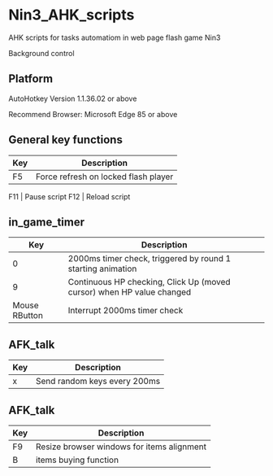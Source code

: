 # Nin3_AHK_scripts
AHK scripts for tasks automatiom in web page flash game Nin3

Background control

## Platform
AutoHotkey Version 1.1.36.02 or above

Recommend Browser: Microsoft Edge 85 or above

## General key functions
Key | Description 
--- | --- 
F5 | Force refresh on locked flash player

F11 | Pause script
F12 | Reload script

## in_game_timer
Key | Description 
--- | --- 
0 | 2000ms timer check, triggered by round 1 starting animation
9 | Continuous HP checking, Click Up (moved cursor) when HP value changed
Mouse RButton | Interrupt 2000ms timer check

## AFK_talk
Key | Description 
--- | --- 
x | Send random keys every 200ms

## AFK_talk
Key | Description 
--- | --- 
F9 | Resize browser windows for items alignment
B | items buying function
